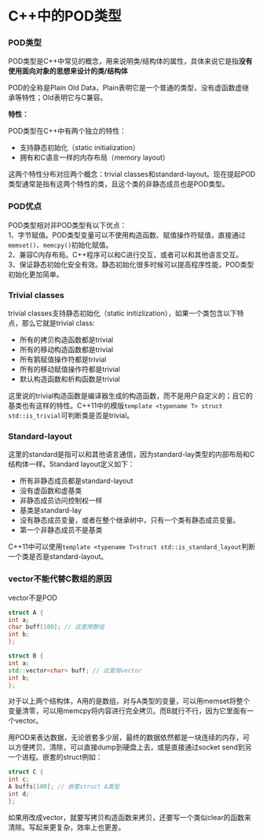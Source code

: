 # C++中的POD类型

### POD类型

POD类型是C++中常见的概念，用来说明类/结构体的属性，具体来说它是指**没有使用面向对象的思想来设计的类/结构体**

POD的全称是Plain Old Data，Plain表明它是一个普通的类型，没有虚函数虚继承等特性；Old表明它与C兼容。

**特性：**

POD类型在C++中有两个独立的特性：

* 支持静态初始化（static initialization）
* 拥有和C语言一样的内存布局（memory layout）

这两个特性分布对应两个概念：trivial classes和standard-layout。现在提起POD类型通常是指有这两个特性的类，且这个类的非静态成员也是POD类型。

### **POD优点**

POD类型相对非POD类型有以下优点：  
1、字节赋值。POD类型变量可以不使用构造函数、赋值操作符赋值，直接通过`memset()`、`memcpy()`初始化赋值。  
2、兼容C内存布局。C++程序可以和C进行交互，或者可以和其他语言交互。  
3、保证静态初始化安全有效。静态初始化很多时候可以提高程序性能，POD类型初始化更加简单。

### **Trivial classes**

 trivial classes支持静态初始化（static initizlization），如果一个类包含以下特点，那么它就是trivial class:

* 所有的拷贝构造函数都是trivial
* 所有的移动构造函数都是trivial
* 所有鹅赋值操作符都是trivial
* 所有的移动赋值操作符都是trivial
* 默认构造函数和析构函数是trivial

这里说的trivial构造函数是编译器生成的构造函数，而不是用户自定义的；且它的基类也有这样的特性。C++11中的模版`template <typename T> struct std::is_trivial`可判断类是否是trivial。

### **Standard-layout**

这里的standard是指可以和其他语言通信，因为standard-lay类型的内部布局和C结构体一样。Standard layout定义如下：

* 所有非静态成员都是standard-layout
* 没有虚函数和虚基类
* 非静态成员访问控制权一样
* 基类是standard-lay
* 没有静态成员变量，或者在整个继承树中，只有一个类有静态成员变量。
* 第一个非静态成员不是基类

C++11中可以使用`template <typename T>struct std::is_standard_layout`判断一个类是否是standard-layout。

### **vector不能代替C数组的原因**

vector不是POD

```cpp
struct A {
int a;
char buff[100]; // 这里用数组
int b;
};

struct B {
int a;
std::vector<char> buff; // 这里用vector
int b;
};
```

对于以上两个结构体，A用的是数组，对与A类型的变量，可以用memset将整个变量清零，可以用memcpy将内容进行完全拷贝。而B就行不行，因为它里面有一个vector。

用POD来表达数据，无论嵌套多少层，最终的数据依然都是一块连续的内存，可以方便拷贝、清除，可以直接dump到硬盘上去，或是直接通过socket send到另一个进程。嵌套的struct例如：

```cpp
struct C {
int c;
A buffs[100]; // 嵌套struct A类型
int d;
};
```

如果用改成vector，就要写拷贝构造函数来拷贝，还要写一个类似clear的函数来清除。写起来更复杂，效率上也更差。

